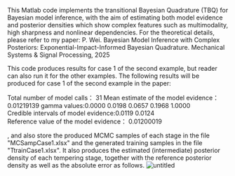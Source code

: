 This Matlab code implements the transitional Bayesian Quadrature (TBQ) for Bayesian model inference, with the aim of estimating both model evidence and posterior densities which show complex features such as multimodality, high sharpness and nonlinear dependencies. For the theoretical details, please refer to my paper:
     P. Wei. Bayesian Model Inference with Complex Posteriors: Exponential-Impact-Informed Bayesian Quadrature. Mechanical Systems & Signal Processing, 2025

This code produces results for case 1 of the second example, but reader can also run it for the other examples. The following results will be produced for case 1 of the second example in the paper:

Total number of model calls： 31
Mean estimate of the model evidence： 0.01219139
gamma values:0.0000  0.0198  0.0657  0.1968  1.0000  
Credible intervals of model evidence:0.0119  0.0124  
Reference value of the model evidence： 0.01200019

, and also store the produced MCMC samples of each stage in the file "MCSampCase1.xlsx" and the generated training samples in the file "TtrainCase1.xlsx". It also produces the estimated (intermediate) posterior density of each tempering stage, together with the reference posterior density as well as the absolute error as follows.
![untitled](https://github.com/user-attachments/assets/860cd569-5e55-4840-bf7c-07a7e3578598)

